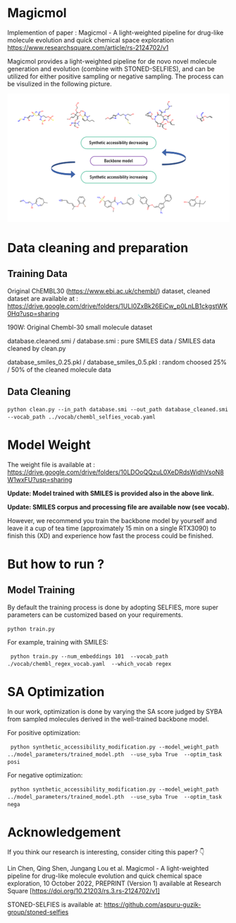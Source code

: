 
# Magicmol

Implemention of paper : Magicmol - A light-weighted pipeline for drug-like molecule evolution and quick chemical space exploration https://www.researchsquare.com/article/rs-2124702/v1

Magicmol provides a light-weighted pipeline for de novo novel molecule generation and evolution (combine with STONED-SELFIES), and can be utilized for either positive sampling or negative sampling. The process can be visulized in the following picture. 

![image](example.jpg)


# Data cleaning and preparation

## Training Data

Original ChEMBL30 (https://www.ebi.ac.uk/chembl/) dataset, cleaned dataset are available at : https://drive.google.com/drive/folders/1ULI0ZxBk26EiCw_p0LnLB1ckgstWK0Hq?usp=sharing

190W: Original Chembl-30 small molecule dataset

database.cleaned.smi / database.smi : pure SMILES data / SMILES data cleaned by clean.py  

database_smiles_0.25.pkl / database_smiles_0.5.pkl : random choosed 25% / 50% of the cleaned molecule data

## Data Cleaning
` python clean.py --in_path database.smi --out_path database_cleaned.smi  --vocab_path ../vocab/chembl_selfies_vocab.yaml `


# Model Weight
The weight file is available at : https://drive.google.com/drive/folders/10LDOoQQzuL0XeDRdsWidhVsoN8W1wxFU?usp=sharing

**Update: Model trained with SMILES is provided also in the above link.**

**Update: SMILES corpus and processing file are available now (see vocab).** 
  

However, we recommend you train the backbone model by yourself and leave it a cup of tea time (approximately 15 min on a single RTX3090) to finish this (XD) and experience how fast the process could be finished.

# But how to run ? 

## Model Training


By default the training process is done by adopting SELFIES, more super parameters can be customized based on your requirements.

` python train.py `


For example, training with SMILES:

` python train.py --num_embeddings 101  --vocab_path ./vocab/chembl_regex_vocab.yaml  --which_vocab regex` 

# SA Optimization

In our work, optimization is done by varying the SA score judged by SYBA from sampled molecules derived in the well-trained backbone model. 

For positive optimization:

` python synthetic_accessibility_modification.py --model_weight_path ../model_parameters/trained_model.pth  --use_syba True  --optim_task  posi`


For negative optimization:

` python synthetic_accessibility_modification.py --model_weight_path ../model_parameters/trained_model.pth  --use_syba True  --optim_task  nega`



# Acknowledgement 

If you think our research is interesting, consider citing this paper? 👇 

Lin Chen, Qing Shen, Jungang Lou et al. Magicmol - A light-weighted pipeline for drug-like molecule evolution and quick chemical space exploration, 10 October 2022, PREPRINT (Version 1) available at Research Square [https://doi.org/10.21203/rs.3.rs-2124702/v1]

STONED-SELFIES is available at: https://github.com/aspuru-guzik-group/stoned-selfies

